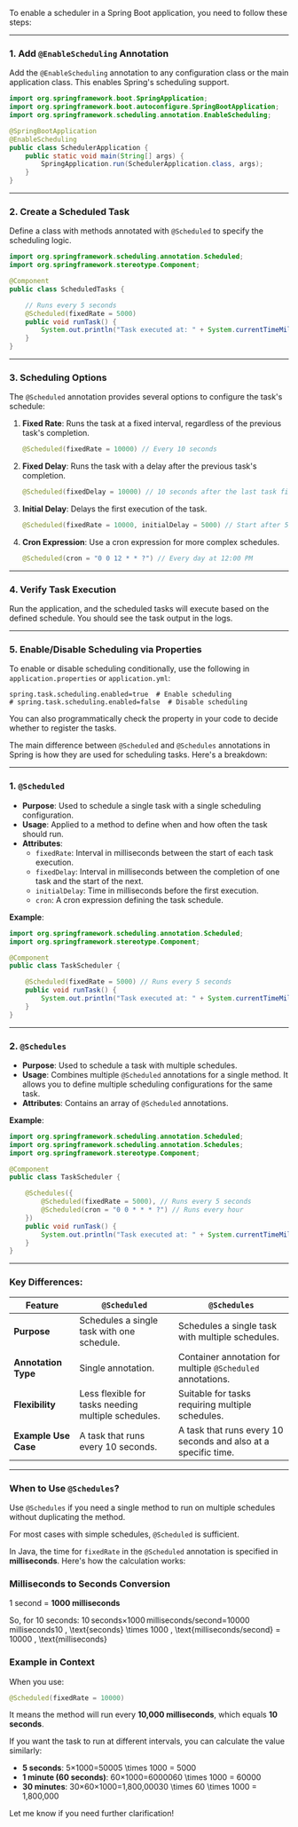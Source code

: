 

To enable a scheduler in a Spring Boot application, you need to follow these steps:

---

### **1. Add `@EnableScheduling` Annotation**

Add the `@EnableScheduling` annotation to any configuration class or the main application class. This enables Spring's scheduling support.

```java
import org.springframework.boot.SpringApplication;
import org.springframework.boot.autoconfigure.SpringBootApplication;
import org.springframework.scheduling.annotation.EnableScheduling;

@SpringBootApplication
@EnableScheduling
public class SchedulerApplication {
    public static void main(String[] args) {
        SpringApplication.run(SchedulerApplication.class, args);
    }
}
```

---

### **2. Create a Scheduled Task**

Define a class with methods annotated with `@Scheduled` to specify the scheduling logic.

```java
import org.springframework.scheduling.annotation.Scheduled;
import org.springframework.stereotype.Component;

@Component
public class ScheduledTasks {

    // Runs every 5 seconds
    @Scheduled(fixedRate = 5000)
    public void runTask() {
        System.out.println("Task executed at: " + System.currentTimeMillis());
    }
}
```

---

### **3. Scheduling Options**

The `@Scheduled` annotation provides several options to configure the task's schedule:

1. **Fixed Rate**: Runs the task at a fixed interval, regardless of the previous task's completion.
    
    ```java
    @Scheduled(fixedRate = 10000) // Every 10 seconds
    ```
    
2. **Fixed Delay**: Runs the task with a delay after the previous task's completion.
    
    ```java
    @Scheduled(fixedDelay = 10000) // 10 seconds after the last task finished
    ```
    
3. **Initial Delay**: Delays the first execution of the task.
    
    ```java
    @Scheduled(fixedRate = 10000, initialDelay = 5000) // Start after 5 seconds, then every 10 seconds
    ```
    
4. **Cron Expression**: Use a cron expression for more complex schedules.
    
    ```java
    @Scheduled(cron = "0 0 12 * * ?") // Every day at 12:00 PM
    ```
    

---

### **4. Verify Task Execution**

Run the application, and the scheduled tasks will execute based on the defined schedule. You should see the task output in the logs.

---

### **5. Enable/Disable Scheduling via Properties**

To enable or disable scheduling conditionally, use the following in `application.properties` or `application.yml`:

```properties
spring.task.scheduling.enabled=true  # Enable scheduling
# spring.task.scheduling.enabled=false  # Disable scheduling
```

You can also programmatically check the property in your code to decide whether to register the tasks.


The main difference between `@Scheduled` and `@Schedules` annotations in Spring is how they are used for scheduling tasks. Here's a breakdown:

---

### **1. `@Scheduled`**

- **Purpose**: Used to schedule a single task with a single scheduling configuration.
- **Usage**: Applied to a method to define when and how often the task should run.
- **Attributes**:
    - `fixedRate`: Interval in milliseconds between the start of each task execution.
    - `fixedDelay`: Interval in milliseconds between the completion of one task and the start of the next.
    - `initialDelay`: Time in milliseconds before the first execution.
    - `cron`: A cron expression defining the task schedule.

**Example**:

```java
import org.springframework.scheduling.annotation.Scheduled;
import org.springframework.stereotype.Component;

@Component
public class TaskScheduler {

    @Scheduled(fixedRate = 5000) // Runs every 5 seconds
    public void runTask() {
        System.out.println("Task executed at: " + System.currentTimeMillis());
    }
}
```

---

### **2. `@Schedules`**

- **Purpose**: Used to schedule a task with multiple schedules.
- **Usage**: Combines multiple `@Scheduled` annotations for a single method. It allows you to define multiple scheduling configurations for the same task.
- **Attributes**: Contains an array of `@Scheduled` annotations.

**Example**:

```java
import org.springframework.scheduling.annotation.Scheduled;
import org.springframework.scheduling.annotation.Schedules;
import org.springframework.stereotype.Component;

@Component
public class TaskScheduler {

    @Schedules({
        @Scheduled(fixedRate = 5000), // Runs every 5 seconds
        @Scheduled(cron = "0 0 * * * ?") // Runs every hour
    })
    public void runTask() {
        System.out.println("Task executed at: " + System.currentTimeMillis());
    }
}
```

---

### **Key Differences**:

|Feature|`@Scheduled`|`@Schedules`|
|---|---|---|
|**Purpose**|Schedules a single task with one schedule.|Schedules a single task with multiple schedules.|
|**Annotation Type**|Single annotation.|Container annotation for multiple `@Scheduled` annotations.|
|**Flexibility**|Less flexible for tasks needing multiple schedules.|Suitable for tasks requiring multiple schedules.|
|**Example Use Case**|A task that runs every 10 seconds.|A task that runs every 10 seconds and also at a specific time.|

---

### **When to Use `@Schedules`?**

Use `@Schedules` if you need a single method to run on multiple schedules without duplicating the method.

For most cases with simple schedules, `@Scheduled` is sufficient.




In Java, the time for `fixedRate` in the `@Scheduled` annotation is specified in **milliseconds**. Here's how the calculation works:

### **Milliseconds to Seconds Conversion**

1 second = **1000 milliseconds**

So, for 10 seconds: 10 seconds×1000 milliseconds/second=10000 milliseconds10 \, \text{seconds} \times 1000 \, \text{milliseconds/second} = 10000 \, \text{milliseconds}

### **Example in Context**

When you use:

```java
@Scheduled(fixedRate = 10000)
```

It means the method will run every **10,000 milliseconds**, which equals **10 seconds**.

If you want the task to run at different intervals, you can calculate the value similarly:

- **5 seconds**: 5×1000=50005 \times 1000 = 5000
- **1 minute (60 seconds)**: 60×1000=6000060 \times 1000 = 60000
- **30 minutes**: 30×60×1000=1,800,00030 \times 60 \times 1000 = 1,800,000

Let me know if you need further clarification!